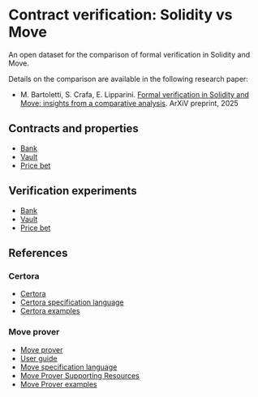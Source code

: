 # Contract verification: Solidity vs Move

An open dataset for the comparison of formal verification in Solidity and Move.

Details on the comparison are available in the following research paper:
- M. Bartoletti, S. Crafa, E. Lipparini. [Formal verification in Solidity and Move: insights from a comparative analysis](https://arxiv.org/abs/2502.13929). ArXiV preprint, 2025

## Contracts and properties

- [Bank](contracts/bank/README.md)
- [Vault](contracts/vault/README.md)
- [Price bet](contracts/price-bet/README.md)

## Verification experiments

- [Bank](https://docs.google.com/spreadsheets/d/e/2PACX-1vSYanNr5z_ggBjVcz-9KbKntl-0uV3Tt4tDXV4WZ1pLAO8EXDTyBapDWRdHCfpPYIsjZru_3KWpWdRM/pubhtml?gid=0&single=true)
- [Vault](https://docs.google.com/spreadsheets/d/e/2PACX-1vSYanNr5z_ggBjVcz-9KbKntl-0uV3Tt4tDXV4WZ1pLAO8EXDTyBapDWRdHCfpPYIsjZru_3KWpWdRM/pubhtml?gid=1664480316&single=true)
- [Price bet](https://docs.google.com/spreadsheets/d/e/2PACX-1vSYanNr5z_ggBjVcz-9KbKntl-0uV3Tt4tDXV4WZ1pLAO8EXDTyBapDWRdHCfpPYIsjZru_3KWpWdRM/pubhtml?gid=1997242110&single=true)
 
## References

### Certora
- [Certora](https://www.certora.com/)
- [Certora specification language](https://docs.certora.com/en/latest/docs/cvl/index.html)
- [Certora examples](https://github.com/Certora/Examples/tree/master)

### Move prover
- [Move prover](https://aptos.dev/en/build/smart-contracts/prover)
- [User guide](https://aptos.dev/en/build/smart-contracts/prover/prover-guide)
- [Move specification language](https://aptos.dev/en/build/smart-contracts/prover/spec-lang)
- [Move Prover Supporting Resources](https://aptos.dev/en/build/smart-contracts/prover/supporting-resources)
- [Move Prover examples](https://github.com/Zellic/move-prover-examples)
